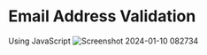 # Email Address Validation
 Using JavaScript
![Screenshot 2024-01-10 082734](https://github.com/Dhrumit2003/Email-Address-Validation/assets/141128230/93f2cfb4-fd73-4977-abfc-1ed146d6d4f8)
